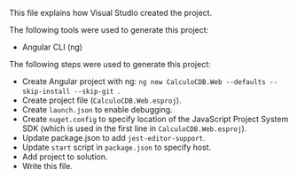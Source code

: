 This file explains how Visual Studio created the project.

The following tools were used to generate this project:
- Angular CLI (ng)

The following steps were used to generate this project:
- Create Angular project with ng: `ng new CalculoCDB.Web --defaults --skip-install --skip-git `.
- Create project file (`CalculoCDB.Web.esproj`).
- Create `launch.json` to enable debugging.
- Create `nuget.config` to specify location of the JavaScript Project System SDK (which is used in the first line in `CalculoCDB.Web.esproj`).
- Update package.json to add `jest-editor-support`.
- Update `start` script in `package.json` to specify host.
- Add project to solution.
- Write this file.
